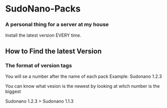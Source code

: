 # SudoNano-Packs
### A personal thing for a server at my house

Install the latest version EVERY time.

## How to Find the latest Version
### The format of version tags

You will se a number after the name of each pack
Example: Sudonano 1.2.3

You can know what vesion is the newest by looking at witch number is the biggest

Sudonano 1.2.3 > Sudonano 1.1.3
